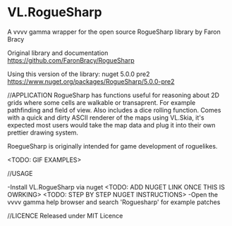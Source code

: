 # VL.RogueSharp
A vvvv gamma wrapper for the open source RogueSharp library by Faron Bracy

Original library and documentation https://github.com/FaronBracy/RogueSharp

Using this version of the library: nuget 5.0.0 pre2 https://www.nuget.org/packages/RogueSharp/5.0.0-pre2

//APPLICATION
RogueSharp has functions useful for reasoning about 2D grids where some cells are walkable or transaprent. 
For example pathfinding and field of view. 
Also includes a dice rolling function. 
Comes with a quick and dirty ASCII renderer of the maps using VL.Skia, it's expected most users would take the map data and plug it into their own prettier drawing system.

RoegueSharp is originally intended for game development of roguelikes.

<TODO: GIF EXAMPLES> 

//USAGE 

-Install VL.RogueSharp via nuget <TODO: ADD NUGET LINK ONCE THIS IS OWRKING>
<TODO: STEP BY STEP NUGET INSTRUCTIONS>
-Open the vvvv gamma help browser and search 'Roguesharp' for example patches 


//LICENCE 
Released under MIT Licence 
